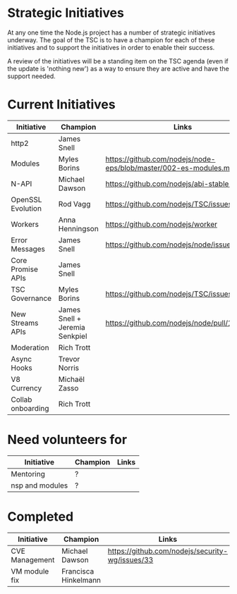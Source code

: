 # Strategic Initiatives

At any one time the Node.js project has a number of strategic initiatives
underway.  The goal of the TSC is to have a champion for each of these
initiatives and to support the initiatives in order to enable their
success.

A review of the initiatives will be a standing item on the TSC agenda (even
if the update is 'nothing new') as a way to ensure they are active
and have the support needed.

# Current Initiatives

| Initiative        | Champion                        | Links                                                            |
|-------------------|---------------------------------|------------------------------------------------------------------|
| http2             | James Snell                     |                                                                  |
| Modules           | Myles Borins                    | https://github.com/nodejs/node-eps/blob/master/002-es-modules.md |
| N-API             | Michael Dawson                  | https://github.com/nodejs/abi-stable-node                        |
| OpenSSL Evolution | Rod Vagg                        | https://github.com/nodejs/TSC/issues/364                         |
| Workers           | Anna Henningson                 | https://github.com/nodejs/worker                                 |
| Error Messages    | James Snell                     | https://github.com/nodejs/node/issues/11273                      |
| Core Promise APIs | James Snell                     |                                                                  |
| TSC Governance    | Myles Borins                    | https://github.com/nodejs/TSC/issues/383                         |
| New Streams APIs  | James Snell + Jeremia Senkpiel  | https://github.com/nodejs/node/pull/16414                        |
| Moderation        | Rich Trott                      |                                                                  |
| Async Hooks       | Trevor Norris                   |                                                                  |
| V8 Currency       | Michaël Zasso   |                                                                                  |
| Collab onboarding | Rich Trott                      |                                                                  |


# Need volunteers for

| Initiative        | Champion                        | Links                                                            |
|-------------------|---------------------------------|------------------------------------------------------------------|
| Mentoring         | ?                               |                                                                  |
| nsp and modules   | ?                               |                                                                  |


# Completed

| Initiative        | Champion                        | Links                                                            |
|-------------------|---------------------------------|------------------------------------------------------------------|
| CVE Management    | Michael Dawson                  | https://github.com/nodejs/security-wg/issues/33                  |
| VM module fix     | Francisca Hinkelmann            |                                                                  |
